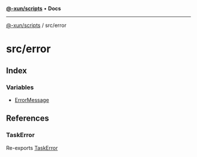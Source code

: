 [**@-xun/scripts**](../../README.md) • **Docs**

***

[@-xun/scripts](../../README.md) / src/error

# src/error

## Index

### Variables

- [ErrorMessage](variables/ErrorMessage.md)

## References

### TaskError

Re-exports [TaskError](../../lib/@-xun/cli-utils/error/classes/TaskError.md)

